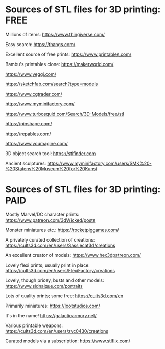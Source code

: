 # Sources of STL files for 3D printing: FREE

Millions of items: https://www.thingiverse.com/ 

Easy search: https://thangs.com/ 

Excellent source of free prints: https://www.printables.com/ 

Bambu's printables clone: https://makerworld.com/

https://www.yeggi.com/ 

https://sketchfab.com/search?type=models 

https://www.cgtrader.com/ 

https://www.myminifactory.com/ 

https://www.turbosquid.com/Search/3D-Models/free/stl 

https://pinshape.com/

https://repables.com/

https://www.youmagine.com/

3D object search tool: https://stlfinder.com

Ancient sculptures: https://www.myminifactory.com/users/SMK%20-%20Statens%20Museum%20for%20Kunst

# Sources of STL files for 3D printing: PAID

Mostly Marvel/DC character prints: https://www.patreon.com/3dWicked/posts

Monster miniatures etc.: https://rocketpiggames.com/

A privately curated collection of creations: https://cults3d.com/en/users/Sassiecat3d/creations

An excellent creator of models: https://www.hex3dpatreon.com/

Lovely flexi prints; usually print in place: https://cults3d.com/en/users/FlexiFactory/creations

Lovely, though pricey, busts and other models: https://www.sidnaique.com/portraits

Lots of quality prints; some free: https://cults3d.com/en

Primarily miniatures: https://lootstudios.com/

It's in the name! https://galacticarmory.net/

Various printable weapons: https://cults3d.com/en/users/zvc0430/creations

Curated models via a subscription: https://www.stlflix.com/


